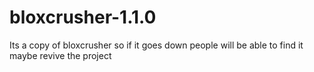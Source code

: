 # bloxcrusher-1.1.0
Its a copy of bloxcrusher so if it goes down people will be able to find it maybe revive the project
